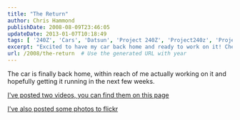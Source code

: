 ```yaml
---
title: "The Return"
author: Chris Hammond
publishDate: 2008-08-09T23:46:05
updateDate: 2013-01-07T10:18:49
tags: [ '240Z', 'Cars', 'Datsun', 'Project 240Z', 'Project240z', 'Project240Zcom', 'Video', 'Videos' ]
excerpt: "Excited to have my car back home and ready to work on it! Check out my videos and photos on this page as I strive to get it running soon."
url: /2008/the-return  # Use the generated URL with year
---
```

<p>The car is finally back home, within reach of me actually working on it and hopefully getting it running in the next few weeks.</p> <p><a href="https://www.project240z.com/DesktopModules/EngagePublish/itemlink.aspx?itemId=128">I've posted two videos, you can find them on this page</a></p> <p><a href="https://www.flickr.com/photos/chammond/sets/72157594465585463/">I've also posted some photos to flickr</a></p> <p>&#160;</p>

